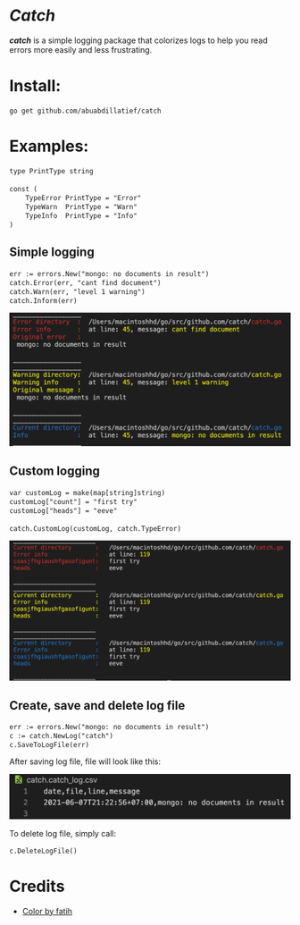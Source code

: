 # _Catch_
__*catch*__ is a simple logging package that colorizes logs to help you read errors more easily and less frustrating.


# Install:

    go get github.com/abuabdillatief/catch

# Examples:

    type PrintType string

    const (
        TypeError PrintType = "Error"
        TypeWarn  PrintType = "Warn"
        TypeInfo  PrintType = "Info"
    )
## Simple logging
  	err := errors.New("mongo: no documents in result")
	catch.Error(err, "cant find document")
	catch.Warn(err, "level 1 warning")
	catch.Inform(err)

![example of simple logigng](./assets/image.png)

## Custom logging
    var customLog = make(map[string]string)
    customLog["count"] = "first try"
    customLog["heads"] = "eeve"

    catch.CustomLog(customLog, catch.TypeError)
![example of custom loging](./assets/custom_log.png)

## Create, save and delete log file
    err := errors.New("mongo: no documents in result")
	c := catch.NewLog("catch")
	c.SaveToLogFile(err)
After saving log file, file will look like this:

![example of custom loging](./assets/log_file.png)

To delete log file, simply call:

    c.DeleteLogFile()

# Credits
- [Color by fatih](https://github.com/fatih/color)


